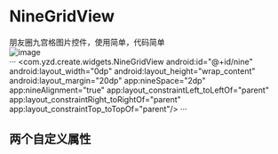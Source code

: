 # NineGridView
朋友圈九宫格图片控件，使用简单，代码简单<br>
![image](https://github.com/yangzhidan/NineGridView/blob/master/gif/1545988393462.gif)<br>
···
  <com.yzd.create.widgets.NineGridView
        android:id="@+id/nine"
        android:layout_width="0dp"
        android:layout_height="wrap_content"
        android:layout_margin="20dp"
        app:nineSpace="2dp"
        app:nineAlignment="true"
        app:layout_constraintLeft_toLeftOf="parent"
        app:layout_constraintRight_toRightOf="parent"
        app:layout_constraintTop_toTopOf="parent"/>
···
## 两个自定义属性
<!--间距--><br>
<attr name="nineSpace" format="dimension"></attr><br>
<!--4张图时，是否已2行2列布局--><br>
<attr name="nineAlignment" format="boolean"></attr><br>


